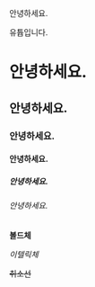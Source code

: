 안녕하세요.

유튭입니다.

# 안녕하세요.
## 안녕하세요.
### 안녕하세요.
#### 안녕하세요.
##### 안녕하세요.
###### 안녕하세요.

**볼드체**

*이텔릭체*

~~취소선~~
